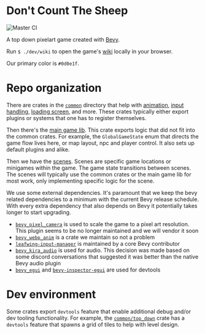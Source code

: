# Don't Count The Sheep

![Master CI](https://github.com/porkbrain/winnie/actions/workflows/master.yml/badge.svg?branch=master)

A top down pixelart game created with [Bevy](https://bevyengine.org/).

Run `$ ./dev/wiki` to open the game's [wiki](wiki/README.md) locally in your browser.

Our primary color is `#0d0e1f`.

# Repo organization

There are crates in the [`common`](common/) directory that help with [animation](common/visuals/), [input handling](common/action/), [loading screen](common/loading_screen/), and more.
These crates typically either export plugins or systems that one has to register themselves.

Then there's the [main game lib](main_game_lib/).
This crate exports logic that did not fit into the common crates.
For example, the `GlobalGameState` enum that directs the game flow lives here, or map layout, npc and player control.
It also sets up default plugins and alike.

Then we have the [scenes](scenes/).
Scenes are specific game locations or minigames within the game.
The game state transitions between scenes.
The scenes will typically use the common crates or the main game lib for most work, only implementing specific logic for the scene.

We use some external dependencies.
It's paramount that we keep the bevy related dependencies to a minimum with the current Bevy release schedule.
With every extra dependency that also depends on Bevy it potentially takes longer to start upgrading.

- [`bevy_pixel_camera`][bevy_pixel_camera] is used to scale the game to a pixel art resolution. This plugin seems to be no longer maintained and we will vendor it soon
- [`bevy_webp_anim`][bevy_webp_anim] is a crate we maintain so not a problem
- [`leafwing-input-manager`][leafwing-input-manager] is maintained by a core Bevy contributor
- [`bevy_kira_audio`][bevy_kira_audio] is used for audio. This decision was made based on some discord conversations that suggested it was better than the native Bevy audio plugin
- [`bevy_egui`][bevy_egui] and [`bevy-inspector-egui`][bevy-inspector-egui] are used for devtools

[bevy_egui]: https://github.com/mvlabat/bevy_egui
[bevy_kira_audio]: https://github.com/NiklasEi/bevy_kira_audio
[bevy_pixel_camera]: https://github.com/drakmaniso/bevy_pixel_camera
[bevy_webp_anim]: https://github.com/bausano/bevy-webp-anim
[bevy-inspector-egui]: https://github.com/jakobhellermann/bevy-inspector-egui
[leafwing-input-manager]: https://github.com/Leafwing-Studios/leafwing-input-manager
[original-bevy_magic_light]: https://github.com/zaycev/bevy-magic-light-2d

# Dev environment

Some crates export `devtools` feature that enable additional debug and/or dev tooling functionality.
For example, the [`common/top_down`](common/top_down/) crate has a `devtools` feature that spawns a grid of tiles to help with level design.
